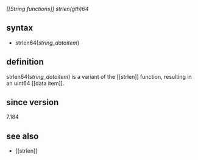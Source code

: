 *[[String functions]] strlen(gth)64*

## syntax

- strlen64(*string_dataitem*)

## definition

strlen64(*string_dataitem*) is a variant of the [[strlen]] function, resulting in an uint64 [[data item]].

## since version

7.184

## **see also**

- [[strlen]]